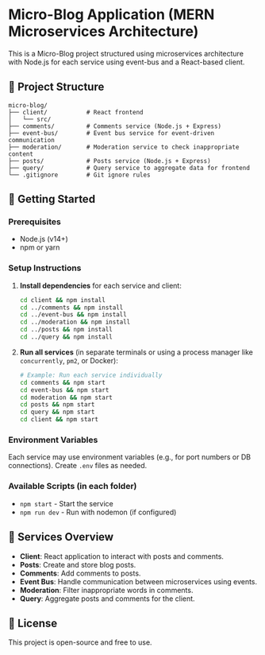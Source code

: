 # Micro-Blog Application (MERN Microservices Architecture)

This is a Micro-Blog project structured using microservices architecture with Node.js for each service using event-bus and a React-based client.

## 📁 Project Structure

```
micro-blog/
├── client/           # React frontend
│   └── src/
├── comments/         # Comments service (Node.js + Express)
├── event-bus/        # Event bus service for event-driven communication
├── moderation/       # Moderation service to check inappropriate content
├── posts/            # Posts service (Node.js + Express)
├── query/            # Query service to aggregate data for frontend
└── .gitignore        # Git ignore rules
```

## 🚀 Getting Started

### Prerequisites

-   Node.js (v14+)
-   npm or yarn

### Setup Instructions

1. **Install dependencies** for each service and client:

    ```bash
    cd client && npm install
    cd ../comments && npm install
    cd ../event-bus && npm install
    cd ../moderation && npm install
    cd ../posts && npm install
    cd ../query && npm install
    ```

2. **Run all services** (in separate terminals or using a process manager like `concurrently`, `pm2`, or Docker):

    ```bash
    # Example: Run each service individually
    cd comments && npm start
    cd event-bus && npm start
    cd moderation && npm start
    cd posts && npm start
    cd query && npm start
    cd client && npm start
    ```

### Environment Variables

Each service may use environment variables (e.g., for port numbers or DB connections). Create `.env` files as needed.

### Available Scripts (in each folder)

-   `npm start` - Start the service
-   `npm run dev` - Run with nodemon (if configured)

## 🧱 Services Overview

-   **Client**: React application to interact with posts and comments.
-   **Posts**: Create and store blog posts.
-   **Comments**: Add comments to posts.
-   **Event Bus**: Handle communication between microservices using events.
-   **Moderation**: Filter inappropriate words in comments.
-   **Query**: Aggregate posts and comments for the client.

## 📝 License

This project is open-source and free to use.

